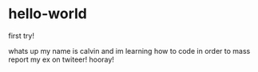 # hello-world
first try!

whats up my name is calvin and im learning how to code in order to mass report my ex on twiteer! hooray!
